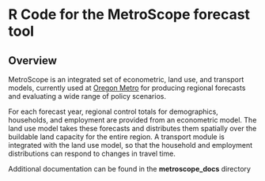 

# R Code for the MetroScope forecast tool
 
## Overview 
MetroScope is an integrated set of econometric, land use, and transport models, currently used at [Oregon Metro](https://www.oregonmetro.gov/) for producing regional forecasts and evaluating a wide range of policy scenarios.  

For each forecast year, regional control totals for demographics, households, and employment are provided from an econometric model.  The land use model takes these forecasts and distributes them spatially over the buildable land capacity for the entire region.  A transport module is integrated with the land use model, so that the household and employment distributions can respond to changes in travel time.    

Additional documentation can be found in the **metroscope_docs** directory

